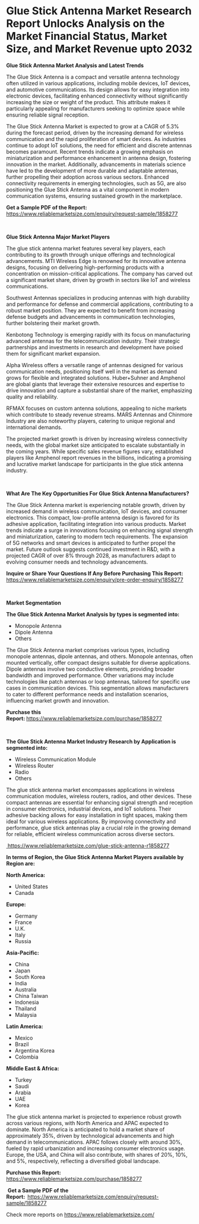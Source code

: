 <p><h1>Glue Stick Antenna Market Research Report Unlocks Analysis on the Market Financial Status, Market Size, and Market Revenue upto 2032</h1></p><p><strong>Glue Stick Antenna Market Analysis and Latest Trends</strong></p>
<p><p>The Glue Stick Antenna is a compact and versatile antenna technology often utilized in various applications, including mobile devices, IoT devices, and automotive communications. Its design allows for easy integration into electronic devices, facilitating enhanced connectivity without significantly increasing the size or weight of the product. This attribute makes it particularly appealing for manufacturers seeking to optimize space while ensuring reliable signal reception.</p><p>The Glue Stick Antenna Market is expected to grow at a CAGR of 5.3% during the forecast period, driven by the increasing demand for wireless communication and the rapid proliferation of smart devices. As industries continue to adopt IoT solutions, the need for efficient and discrete antennas becomes paramount. Recent trends indicate a growing emphasis on miniaturization and performance enhancement in antenna design, fostering innovation in the market. Additionally, advancements in materials science have led to the development of more durable and adaptable antennas, further propelling their adoption across various sectors. Enhanced connectivity requirements in emerging technologies, such as 5G, are also positioning the Glue Stick Antenna as a vital component in modern communication systems, ensuring sustained growth in the marketplace.</p></p>
<p><strong>Get a Sample PDF of the Report:&nbsp;</strong> <a href="https://www.reliablemarketsize.com/enquiry/request-sample/1858277?utm_campaign=2478&utm_medium=2&utm_source=Github&utm_content=ia&utm_term=11022025&utm_id=glue-stick-antenna">https://www.reliablemarketsize.com/enquiry/request-sample/1858277</a></p>
<p>&nbsp;</p>
<p><strong>Glue Stick Antenna Major Market Players</strong></p>
<p><p>The glue stick antenna market features several key players, each contributing to its growth through unique offerings and technological advancements. MTI Wireless Edge is renowned for its innovative antenna designs, focusing on delivering high-performing products with a concentration on mission-critical applications. The company has carved out a significant market share, driven by growth in sectors like IoT and wireless communications.</p><p>Southwest Antennas specializes in producing antennas with high durability and performance for defense and commercial applications, contributing to a robust market position. They are expected to benefit from increasing defense budgets and advancements in communication technologies, further bolstering their market growth.</p><p>Kenbotong Technology is emerging rapidly with its focus on manufacturing advanced antennas for the telecommunication industry. Their strategic partnerships and investments in research and development have poised them for significant market expansion.</p><p>Alpha Wireless offers a versatile range of antennas designed for various communication needs, positioning itself well in the market as demand grows for flexible and integrated solutions. Huber+Suhner and Amphenol are global giants that leverage their extensive resources and expertise to drive innovation and capture a substantial share of the market, emphasizing quality and reliability.</p><p>RFMAX focuses on custom antenna solutions, appealing to niche markets which contribute to steady revenue streams. MARS Antennas and Chinmore Industry are also noteworthy players, catering to unique regional and international demands.</p><p>The projected market growth is driven by increasing wireless connectivity needs, with the global market size anticipated to escalate substantially in the coming years. While specific sales revenue figures vary, established players like Amphenol report revenues in the billions, indicating a promising and lucrative market landscape for participants in the glue stick antenna industry.</p></p>
<p>&nbsp;</p>
<p><strong>What Are The Key Opportunities For Glue Stick Antenna Manufacturers?</strong></p>
<p><p>The Glue Stick Antenna market is experiencing notable growth, driven by increased demand in wireless communication, IoT devices, and consumer electronics. This compact, low-profile antenna design is favored for its adhesive application, facilitating integration into various products. Market trends indicate a surge in innovations focusing on enhancing signal strength and miniaturization, catering to modern tech requirements. The expansion of 5G networks and smart devices is anticipated to further propel the market. Future outlook suggests continued investment in R&D, with a projected CAGR of over 8% through 2028, as manufacturers adapt to evolving consumer needs and technology advancements.</p></p>
<p><strong>Inquire or Share Your Questions If Any Before Purchasing This Report:</strong> <a href="https://www.reliablemarketsize.com/enquiry/pre-order-enquiry/1858277?utm_campaign=2478&utm_medium=2&utm_source=Github&utm_content=ia&utm_term=11022025&utm_id=glue-stick-antenna">https://www.reliablemarketsize.com/enquiry/pre-order-enquiry/1858277</a></p>
<p>&nbsp;</p>
<p><strong>Market Segmentation</strong></p>
<p><strong>The Glue Stick Antenna Market Analysis by types is segmented into:</strong></p>
<p><ul><li>Monopole Antenna</li><li>Dipole Antenna</li><li>Others</li></ul></p>
<p><p>The Glue Stick Antenna market comprises various types, including monopole antennas, dipole antennas, and others. Monopole antennas, often mounted vertically, offer compact designs suitable for diverse applications. Dipole antennas involve two conductive elements, providing broader bandwidth and improved performance. Other variations may include technologies like patch antennas or loop antennas, tailored for specific use cases in communication devices. This segmentation allows manufacturers to cater to different performance needs and installation scenarios, influencing market growth and innovation.</p></p>
<p><strong>Purchase this Report:&nbsp;</strong><a href="https://www.reliablemarketsize.com/purchase/1858277?utm_campaign=2478&utm_medium=2&utm_source=Github&utm_content=ia&utm_term=11022025&utm_id=glue-stick-antenna">https://www.reliablemarketsize.com/purchase/1858277</a></p>
<p>&nbsp;</p>
<p><strong>The Glue Stick Antenna Market Industry Research by Application is segmented into:</strong></p>
<p><ul><li>Wireless Communication Module</li><li>Wireless Router</li><li>Radio</li><li>Others</li></ul></p>
<p><p>The glue stick antenna market encompasses applications in wireless communication modules, wireless routers, radios, and other devices. These compact antennas are essential for enhancing signal strength and reception in consumer electronics, industrial devices, and IoT solutions. Their adhesive backing allows for easy installation in tight spaces, making them ideal for various wireless applications. By improving connectivity and performance, glue stick antennas play a crucial role in the growing demand for reliable, efficient wireless communication across diverse sectors.</p></p>
<p><a href="https://www.reliablemarketsize.com/glue-stick-antenna-r1858277?utm_campaign=2478&utm_medium=2&utm_source=Github&utm_content=ia&utm_term=11022025&utm_id=glue-stick-antenna">&nbsp;https://www.reliablemarketsize.com/glue-stick-antenna-r1858277</a></p>
<p><strong>In terms of Region, the Glue Stick Antenna Market Players available by Region are:</strong></p>
<p>
    <p> <strong> North America: </strong>
        <ul>
            <li>United States</li>
            <li>Canada</li>
        </ul>
        </p> 
    <p> <strong> Europe: </strong>
        <ul>
            <li>Germany</li>
            <li>France</li>
            <li>U.K.</li>
            <li>Italy</li>
            <li>Russia</li>
        </ul>
        </p> 
    <p> <strong> Asia-Pacific: </strong>
        <ul>
            <li>China</li>
            <li>Japan</li>
            <li>South Korea</li>
            <li>India</li>
            <li>Australia</li>
            <li>China Taiwan</li>
            <li>Indonesia</li>
            <li>Thailand</li>
            <li>Malaysia</li>
        </ul>
        </p> 
    <p> <strong> Latin America: </strong>
        <ul>
            <li>Mexico</li>
            <li>Brazil</li>
            <li>Argentina Korea</li>
            <li>Colombia</li>
        </ul>
        </p> 
    <p> <strong> Middle East & Africa: </strong>
        <ul>
            <li>Turkey</li>
            <li>Saudi</li>
            <li>Arabia</li>
            <li>UAE</li>
            <li>Korea</li>
        </ul>
    </p>
    </p>
<p><p>The glue stick antenna market is projected to experience robust growth across various regions, with North America and APAC expected to dominate. North America is anticipated to hold a market share of approximately 35%, driven by technological advancements and high demand in telecommunications. APAC follows closely with around 30%, fueled by rapid urbanization and increasing consumer electronics usage. Europe, the USA, and China will also contribute, with shares of 20%, 10%, and 5%, respectively, reflecting a diversified global landscape.</p></p>
<p><strong>Purchase this Report: </strong><a href="https://www.reliablemarketsize.com/purchase/1858277?utm_campaign=2478&utm_medium=2&utm_source=Github&utm_content=ia&utm_term=11022025&utm_id=glue-stick-antenna">https://www.reliablemarketsize.com/purchase/1858277</a></p>
<p>&nbsp;<strong>Get a Sample PDF of the Report:&nbsp;&nbsp;</strong><a href="https://www.reliablemarketsize.com/enquiry/request-sample/1858277?utm_campaign=2478&utm_medium=2&utm_source=Github&utm_content=ia&utm_term=11022025&utm_id=glue-stick-antenna">https://www.reliablemarketsize.com/enquiry/request-sample/1858277</a></p>
<p><strong></strong></p>
<p>Check more reports on <a href="https://www.reliablemarketsize.com/?utm_campaign=2478&utm_medium=2&utm_source=Github&utm_content=ia&utm_term=11022025&utm_id=glue-stick-antenna">https://www.reliablemarketsize.com/</a></p>